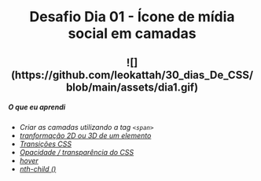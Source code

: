 <h1 align= "center">
  Desafio Dia 01 - Ícone de mídia social em camadas <a name="id01"></a>
</h1>

<h2 align= "center">
![](https://github.com/leokattah/30_dias_De_CSS/blob/main/assets/dia1.gif)
</h2>

##### O que eu aprendi

* *Criar as camadas utilizando a tag `<span>`*
* *[tranformação 2D ou 3D de um elemento](https://www.w3schools.com/cssref/css3_pr_transform.asp)*
* *[Transições CSS](https://www.w3schools.com/css/css3_transitions.asp)*
* *[Opacidade / transparência do CSS](https://www.w3schools.com/css/css_image_transparency.asp)*
* *[hover](https://www.w3schools.com/cssref/sel_hover.asp)*
* *[nth-child ()](https://www.w3schools.com/cssref/sel_nth-child.asp)*

